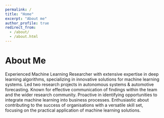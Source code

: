 ```yaml
---
permalink: /
title: "Home"
excerpt: "About me"
author_profile: true
redirect_from: 
  - /about/
  - /about.html
---
```


About Me
======
Experienced Machine Learning Researcher with extensive expertise in deep learning algorithms, specializing in innovative solutions for machine learning systems. Led two research projects in autonomous systems & automotive forecasting. Known for effective communication of findings within the team and the wider research community. Proactive in identifying opportunities to integrate machine learning into business processes. Enthusiastic about contributing to the success of organisations with a versatile skill set, focusing on the practical application of machine learning solutions.



